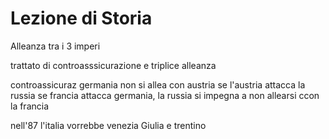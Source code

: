 # Lezione di Storia

Alleanza tra i 3 imperi

trattato di controasssicurazione e triplice alleanza

controassicuraz
germania non si allea con austria se l'austria attacca la russia
se francia attacca germania, la russia si impegna a non allearsi ccon la francia


nell'87 l'italia vorrebbe venezia Giulia e trentino
<!--stackedit_data:
eyJoaXN0b3J5IjpbMTcxNzU3NzYxNywtMTI4MjA3MjM3N119
-->